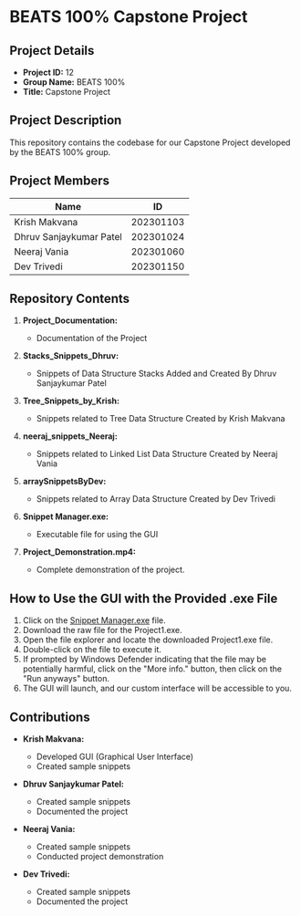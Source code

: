 # BEATS 100% Capstone Project

## Project Details

- **Project ID:** 12
- **Group Name:** BEATS 100%
- **Title:** Capstone Project

## Project Description

This repository contains the codebase for our Capstone Project developed by the BEATS 100% group.

## Project Members

| Name                     | ID         |
|--------------------------|------------|
| Krish Makvana            | 202301103  |
| Dhruv Sanjaykumar Patel  | 202301024  |
| Neeraj Vania             | 202301060  |
| Dev Trivedi              | 202301150  |

## Repository Contents

1. **Project_Documentation:** 
   - Documentation of the Project 

2. **Stacks_Snippets_Dhruv:** 
   - Snippets of Data Structure Stacks Added and Created By Dhruv Sanjaykumar Patel 

3. **Tree_Snippets_by_Krish:** 
   - Snippets related to Tree Data Structure Created by Krish Makvana 

4. **neeraj_snippets_Neeraj:** 
   - Snippets related to Linked List Data Structure Created by Neeraj Vania 

5. **arraySnippetsByDev:** 
   - Snippets related to Array Data Structure Created by Dev Trivedi 

6. **Snippet Manager.exe:** 
   - Executable file for using the GUI

7. **Project_Demonstration.mp4:** 
   - Complete demonstration of the project.

## How to Use the GUI with the Provided .exe File

1. Click on the [Snippet Manager.exe](https://github.com/Krish-Makwana-1205/DS-project-Beat-100/blob/main/Snippet%20Manager.exe) file.
2. Download the raw file for the Project1.exe.
3. Open the file explorer and locate the downloaded Project1.exe file.
4. Double-click on the file to execute it.
5. If prompted by Windows Defender indicating that the file may be potentially harmful, click on the "More info." button, then click on the "Run anyways" button.
6. The GUI will launch, and our custom interface will be accessible to you.

## Contributions

- **Krish Makvana:** 
   - Developed GUI (Graphical User Interface)
   - Created sample snippets

- **Dhruv Sanjaykumar Patel:**
   - Created sample snippets
   - Documented the project

- **Neeraj Vania:**
   - Created sample snippets
   - Conducted project demonstration

- **Dev Trivedi:** 
   - Created sample snippets
   - Documented the project
